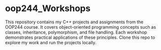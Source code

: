 # oop244_Workshops
This repository contains my C++ projects and assignments from the OOP244 course. It covers object-oriented programming concepts such as classes, inheritance, polymorphism, and file handling. Each workshop demonstrates practical applications of these principles. Clone this repo to explore my work and run the projects locally.
